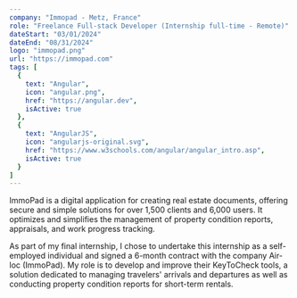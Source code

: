```yaml
---
company: "Immopad - Metz, France"
role: "Freelance Full-stack Developer (Internship full-time - Remote)"
dateStart: "03/01/2024"
dateEnd: "08/31/2024"
logo: "immopad.png"
url: "https://immopad.com"
tags: [
  { 
    text: "Angular", 
    icon: "angular.png", 
    href: "https://angular.dev",
    isActive: true
  },
  { 
    text: "AngularJS", 
    icon: "angularjs-original.svg", 
    href: "https://www.w3schools.com/angular/angular_intro.asp",
    isActive: true
  }
]
---
```


ImmoPad is a digital application for creating real estate documents, offering secure and simple solutions for over 1,500 clients and 6,000 users. It optimizes and simplifies the management of property condition reports, appraisals, and work progress tracking.

As part of my final internship, I chose to undertake this internship as a self-employed individual and signed a 6-month contract with the company Air-loc (ImmoPad). My role is to develop and improve their KeyToCheck tools, a solution dedicated to managing travelers' arrivals and departures as well as conducting property condition reports for short-term rentals.